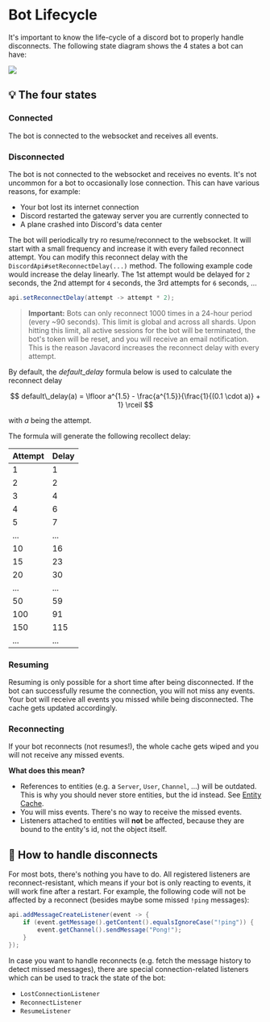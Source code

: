 # Bot Lifecycle

It's important to know the life-cycle of a discord bot to properly handle disconnects. 
The following state diagram shows the 4 states a bot can have:

![](https://javacord.org/img/tutorials/bot-life-cycle/state-diagram.svg)

## :bulb: The four states

### Connected

The bot is connected to the websocket and receives all events.

### Disconnected

The bot is not connected to the websocket and receives no events. It's not uncommon for a bot to occasionally lose connection.
This can have various reasons, for example:
* Your bot lost its internet connection
* Discord restarted the gateway server you are currently connected to
* A plane crashed into Discord's data center

The bot will periodically try ro resume/reconnect to the websocket. It will start with a small frequency and increase it
with every failed reconnect attempt. You can modify this reconnect delay with the `DiscordApi#setReconnectDelay(...)` method.
The following example code would increase the delay linearly.
The 1st attempt would be delayed for `2` seconds, the 2nd attempt for `4` seconds, the 3rd attempts for `6` seconds, ...
```java
api.setReconnectDelay(attempt -> attempt * 2);
```

> **Important:** Bots can only reconnect 1000 times in a 24-hour period (every ~90 seconds). This limit is global and across all shards.
 Upon hitting this limit, all active sessions for the bot will be terminated, the bot's token will be reset, and
 you will receive an email notification. This is the reason Javacord increases the reconnect delay with every attempt.

By default, the $default\_delay$ formula below is used to calculate the reconnect delay

$$
default\_delay(a) = \lfloor a^{1.5} - \frac{a^{1.5}}{\frac{1}{(0.1 \cdot a)} + 1} \rceil
$$

with $a$ being the attempt.

The formula will generate the following recollect delay:

| Attempt | Delay |
| ------- | ----- |
| 1       | 1     |
| 2       | 2     |
| 3       | 4     |
| 4       | 6     |
| 5       | 7     |
| ...     | ...   |
| 10      | 16    |
| 15      | 23    |
| 20      | 30    |
| ...     | ...   |
| 50      | 59    |
| 100     | 91    |
| 150     | 115   |
| ...     | ...   |

### Resuming

Resuming is only possible for a short time after being disconnected. If the bot can successfully resume the connection,
you will not miss any events. Your bot will receive all events you missed while being disconnected. The cache gets updated
accordingly.

### Reconnecting

If your bot reconnects (not resumes!), the whole cache gets wiped and you will not receive any missed events.  

**What does this mean?**  
* References to entities (e.g. a `Server`, `User`, `Channel`, ...) will be outdated. This is why you should never store
  entities, but the id instead. See [Entity Cache](http://localhost:4000/wiki/advanced-tutorials/entity-cache/#how-long-are-cached-entities-valid).
* You will miss events. There's no way to receive the missed events.
* Listeners attached to entities will **not** be affected, because they are bound to the entity's id, not the object itself.

## :pill: How to handle disconnects

For most bots, there's nothing you have to do. All registered listeners are reconnect-resistant, which means if your bot
is only reacting to events, it will work fine after a restart. For example, the following code will not be affected by a 
reconnect (besides maybe some missed `!ping` messages):
```java
api.addMessageCreateListener(event -> {
    if (event.getMessage().getContent().equalsIgnoreCase("!ping")) {
        event.getChannel().sendMessage("Pong!");
    }
});
```

In case you want to handle reconnects (e.g. fetch the message history to detect missed messages), there are
special connection-related listeners which can be used to track the state of the bot:
* `LostConnectionListener`
* `ReconnectListener`
* `ResumeListener`